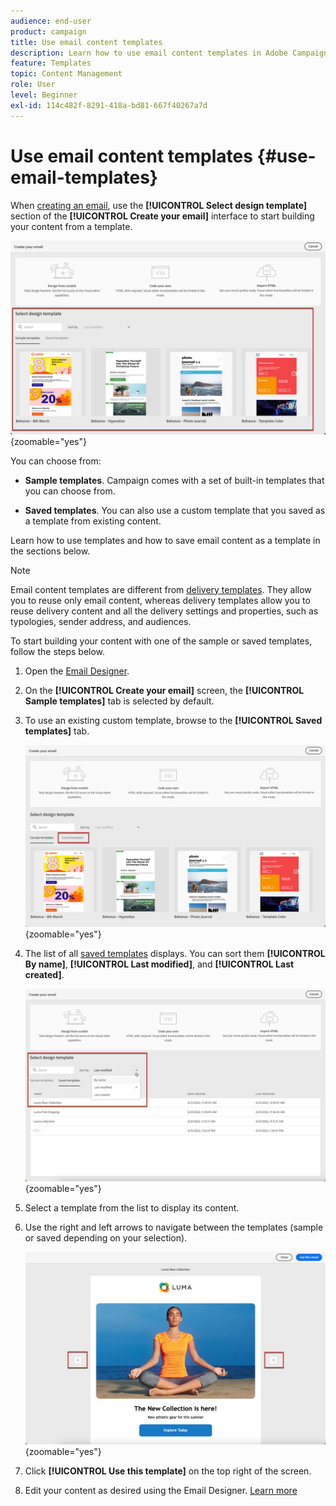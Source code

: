 ```yaml
---
audience: end-user
product: campaign
title: Use email content templates
description: Learn how to use email content templates in Adobe Campaign
feature: Templates
topic: Content Management
role: User
level: Beginner
exl-id: 114c482f-8291-418a-bd81-667f40267a7d
---
```

# Use email content templates {#use-email-templates}

When [creating an email](../email/create-email.md), use the **[!UICONTROL Select design template]** section of the **[!UICONTROL Create your email]** interface to start building your content from a template.

![Email Designer interface showing available templates](assets/email_designer-templates.png){zoomable="yes"}

You can choose from:

* **Sample templates**. Campaign comes with a set of built-in templates that you can choose from.

* **Saved templates**. You can also use a custom template that you saved as a template from existing content.

Learn how to use templates and how to save email content as a template in the sections below.

>[!NOTE]
>
>Email content templates are different from [delivery templates](../msg/delivery-template.md). They allow you to reuse only email content, whereas delivery templates allow you to reuse delivery content and all the delivery settings and properties, such as typologies, sender address, and audiences.

To start building your content with one of the sample or saved templates, follow the steps below.

1. Open the [Email Designer](create-email-content.md).

1. On the **[!UICONTROL Create your email]** screen, the **[!UICONTROL Sample templates]** tab is selected by default.

1. To use an existing custom template, browse to the **[!UICONTROL Saved templates]** tab.

    ![Saved templates tab in Email Designer](assets/email_designer-saved-templates-tab.png){zoomable="yes"}

1. The list of all [saved templates](#save-as-template) displays. You can sort them **[!UICONTROL By name]**, **[!UICONTROL Last modified]**, and **[!UICONTROL Last created]**.

    ![List of saved templates in Email Designer](assets/email_designer-saved-templates.png){zoomable="yes"}

1. Select a template from the list to display its content.

1. Use the right and left arrows to navigate between the templates (sample or saved depending on your selection).

    ![Navigation arrows for templates in Email Designer](assets/email_designer-saved-templates-navigate.png){zoomable="yes"}

1. Click **[!UICONTROL Use this template]** on the top right of the screen.

1. Edit your content as desired using the Email Designer. [Learn more](create-email-content.md)